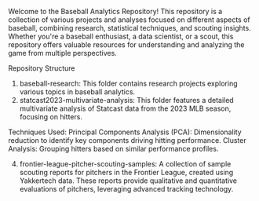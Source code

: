 Welcome to the Baseball Analytics Repository! This repository is a collection of various projects and analyses focused on different aspects of baseball, combining research, statistical techniques, and scouting insights. Whether you're a baseball enthusiast, a data scientist, or a scout, this repository offers valuable resources for understanding and analyzing the game from multiple perspectives.

Repository Structure
1. baseball-research: This folder contains research projects exploring various topics in baseball analytics. 
2. statcast2023-multivariate-analysis: This folder features a detailed multivariate analysis of Statcast data from the 2023 MLB season, focusing on hitters.

Techniques Used:
Principal Components Analysis (PCA): Dimensionality reduction to identify key components driving hitting performance.
Cluster Analysis: Grouping hitters based on similar performance profiles.

4. frontier-league-pitcher-scouting-samples: A collection of sample scouting reports for pitchers in the Frontier League, created using Yakkertech data. These reports provide qualitative and quantitative evaluations of pitchers, leveraging advanced tracking technology.
